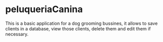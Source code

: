 # peluqueriaCanina
This is a basic application for a dog grooming bussines, it allows to save clients in a database, view those clients,
delete them and edit them if necessary.
